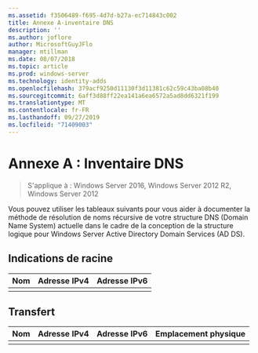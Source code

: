 ```yaml
---
ms.assetid: f3506489-f695-4d7d-b27a-ec714843c002
title: Annexe A-inventaire DNS
description: ''
ms.author: joflore
author: MicrosoftGuyJFlo
manager: mtillman
ms.date: 08/07/2018
ms.topic: article
ms.prod: windows-server
ms.technology: identity-adds
ms.openlocfilehash: 379acf9250d11130f3d11381c62c59c43ba08b40
ms.sourcegitcommit: 6aff3d88ff22ea141a6ea6572a5ad8dd6321f199
ms.translationtype: MT
ms.contentlocale: fr-FR
ms.lasthandoff: 09/27/2019
ms.locfileid: "71409003"
---
```

# <a name="appendix-a-dns-inventory"></a>Annexe A : Inventaire DNS

>S'applique à : Windows Server 2016, Windows Server 2012 R2, Windows Server 2012

Vous pouvez utiliser les tableaux suivants pour vous aider à documenter la méthode de résolution de noms récursive de votre structure DNS (Domain Name System) actuelle dans le cadre de la conception de la structure logique pour Windows Server Active Directory Domain Services (AD DS).  
  
## <a name="root-hints"></a>Indications de racine  
  
|Nom|Adresse IPv4|Adresse IPv6|  
|--------|----------------|----------------|  
||||  
  
## <a name="forwarding"></a>Transfert  
  
|Nom|Adresse IPv4|Adresse IPv6|Emplacement physique|  
|--------|----------------|----------------|---------------------|  
|||||  
